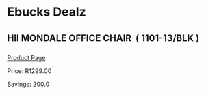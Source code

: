 
# Ebucks Dealz
## HII MONDALE OFFICE CHAIR  ( 1101-13/BLK )
[Product Page](https://www.ebucks.com/web/shop/productSelected.do?prodId=1146196169&catId=1130195724)

Price: R1299.00

Savings: 200.0


	